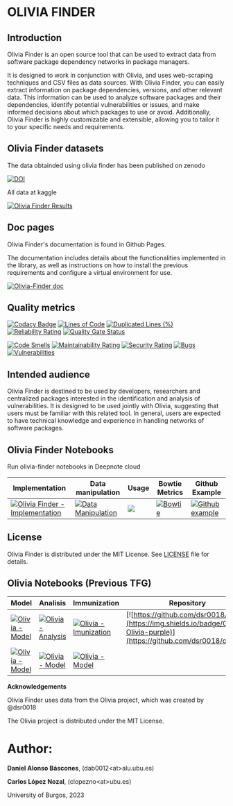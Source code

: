 # **OLIVIA FINDER**
## Introduction
Olivia Finder is an open source tool that can be used to extract data from software package dependency networks in package managers. 

It is designed to work in conjunction with Olivia, and uses web-scraping techniques and CSV files as data sources. With Olivia Finder, you can easily extract information on package dependencies, versions, and other relevant data. This information can be used to analyze software packages and their dependencies, identify potential vulnerabilities or issues, and make informed decisions about which packages to use or avoid. Additionally, Olivia Finder is highly customizable and extensible, allowing you to tailor it to your specific needs and requirements.

## Olivia Finder datasets

The data obtainded using olivia finder has been published on zenodo

[![DOI](https://zenodo.org/badge/DOI/10.5281/zenodo.7938227.svg)](https://doi.org/10.5281/zenodo.7938227)

All data at kaggle

[![Olivia Finder Results](https://img.shields.io/badge/Kaggle-All%20Data%20-%23ffff)](https://www.kaggle.com/datasets/danielalonsob/olivia-finder-results)



## Doc pages
Olivia Finder's documentation is found in Github Pages. 

The documentation includes details about the functionalities implemented in the library, as well as instructions on how to install the previous requirements and configure a virtual environment for use.

[![Olivia-Finder doc](https://img.shields.io/badge/DOC-Olivia--Finder-blue)](https://dab0012.github.io/olivia-finder)


## Quality metrics
[![Codacy Badge](https://app.codacy.com/project/badge/Grade/771e39014ceb48688cb9d341c705ecf9)](https://www.codacy.com/gh/dab0012/olivia-finder/dashboard?utm_source=github.com&amp;utm_medium=referral&amp;utm_content=dab0012/olivia-finder&amp;utm_campaign=Badge_Grade)
[![Lines of Code](https://sonarcloud.io/api/project_badges/measure?project=dab0012_olivia&metric=ncloc)](https://sonarcloud.io/summary/new_code?id=dab0012_olivia) 
[![Duplicated Lines (%)](https://sonarcloud.io/api/project_badges/measure?project=dab0012_olivia&metric=duplicated_lines_density)](https://sonarcloud.io/summary/new_code?id=dab0012_olivia)
[![Reliability Rating](https://sonarcloud.io/api/project_badges/measure?project=dab0012_olivia&metric=reliability_rating)](https://sonarcloud.io/summary/new_code?id=dab0012_olivia)
[![Quality Gate Status](https://sonarcloud.io/api/project_badges/measure?project=dab0012_olivia&metric=alert_status)](https://sonarcloud.io/summary/new_code?id=dab0012_olivia)

[![Code Smells](https://sonarcloud.io/api/project_badges/measure?project=dab0012_olivia&metric=code_smells)](https://sonarcloud.io/summary/new_code?id=dab0012_olivia)
[![Maintainability Rating](https://sonarcloud.io/api/project_badges/measure?project=dab0012_olivia&metric=sqale_rating)](https://sonarcloud.io/summary/new_code?id=dab0012_olivia)
[![Security Rating](https://sonarcloud.io/api/project_badges/measure?project=dab0012_olivia&metric=security_rating)](https://sonarcloud.io/summary/new_code?id=dab0012_olivia)
[![Bugs](https://sonarcloud.io/api/project_badges/measure?project=dab0012_olivia&metric=bugs)](https://sonarcloud.io/summary/new_code?id=dab0012_olivia)
[![Vulnerabilities](https://sonarcloud.io/api/project_badges/measure?project=dab0012_olivia&metric=vulnerabilities)](https://sonarcloud.io/summary/new_code?id=dab0012_olivia)
## Intended audience

Olivia Finder is destined to be used by developers, researchers and centralized packages interested in the identification and analysis of vulnerabilities. It is designed to be used jointly with Olivia, suggesting that users must be familiar with this related tool. In general, users are expected to have technical knowledge and experience in handling networks of software packages.

## Olivia Finder Notebooks
Run olivia-finder notebooks in Deepnote cloud 
<br>

|  Implementation | Data manipulation | Usage | Bowtie Metrics |Github Example  | 
|---|---|---|---|---|
| [![Olivia Finder - Implementation](https://img.shields.io/badge/Kaggle-Implementation%20-%23ffff)](https://www.kaggle.com/code/danielalonsob/olivia-finder-implementation) | [![Data Manipulation](https://img.shields.io/badge/Kaggle-Data%20Manipulation%20-%23ffff)](https://www.kaggle.com/danielalonsob/olivia-finder-data-manipulation) | [<img src="https://deepnote.com/buttons/try-in-a-jupyter-notebook-white-small.svg">](https://deepnote.com/@olivia-0732/olivia-finder-eacd7775-abe3-4a75-89fa-db586279d05f) | [![Bowtie](https://img.shields.io/badge/Kaggle-Bowtie%20Metrics%20-%23ffff)](https://www.kaggle.com/code/danielalonsob/olivia-finder-bowtie-metrics) | [![Github example](https://img.shields.io/badge/Kaggle-Github%20Example%20-%23ffff)](https://www.kaggle.com/code/danielalonsob/olivia-finder-github-example)


 
## License

Olivia Finder is distributed under the MIT License. See [LICENSE](https://github.com/dab0012/olivia-finder/blob/06fb2d32146134e833df36bbf9828d4a9c72dc30/LICENSE) file for details.

## Olivia Notebooks (Previous TFG)

| Model | Analisis | Immunization |  Repository |
|---|---|---|---|
|[![Olivia - Model](https://img.shields.io/badge/Jupyter-Olivia%20--%20Model-%23fa0297)](https://github.com/dsr0018/olivia/blob/master/A-Model.ipynb) | [![Olivia - Analysis](https://img.shields.io/badge/Jupyter-Olivia%20--%20Analysis-%23fa0297)](https://github.com/dsr0018/olivia/blob/master/B-Analysis.ipynb)  |  [![Olivia - Imunization](https://img.shields.io/badge/Jupyter-Olivia%20--%20Imunization-%23fa0297)](https://github.com/dsr0018/olivia/blob/master/C-Immunization.ipynb) |  [![https://github.com/dsr0018/olivia](https://img.shields.io/badge/Github-Olivia-purple)](https://github.com/dsr0018/olivia) |
| [![Olivia - Model](https://colab.research.google.com/assets/colab-badge.svg)](https://colab.research.google.com/github/dab0012/olivia-finder/blob/master/notebooks/olivia/A-Model.ipynb) |  [![Olivia - Model](https://colab.research.google.com/assets/colab-badge.svg)](https://colab.research.google.com/github/dab0012/olivia-finder/blob/master/notebooks/olivia/B-Analysis.ipynb) | [![Olivia - Model](https://colab.research.google.com/assets/colab-badge.svg)](https://colab.research.google.com/github/dab0012/olivia-finder/blob/master/notebooks/olivia/C-Immunization.ipynb)  |  









**Acknowledgements**

Olivia Finder uses data from the Olivia project, which was created by @dsr0018

The Olivia project is distributed under the MIT License.

# **Author:** 

**Daniel Alonso Báscones**, (dab0012\<at>alu.ubu.es)

**Carlos López Nozal**, (clopezno\<at>ubu.es)

University of Burgos, 2023



